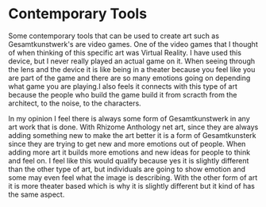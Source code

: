 # Contemporary Tools 
Some contemporary tools that can be used to create art such as Gesamtkunstwerk's are video games. One of the video games that I thought of when thinking of this specific art was Virtual Reality. I have used this device, but I never really played an actual game on it. When seeing through the lens and the device it is like being in a theater because you feel like you are part of the game and there are so many emotions going on depending what game you are playing.I also feels it connects with this type of art because the people who build the game build it from scracth from the architect, to the noise, to the characters. 

In my opinion I feel there is always some form of Gesamtkunstwerk in any art work that is done. With Rhizome Anthology net art, since they are always adding something new to make the art better it is a form of Gesamtkunsterk since they are trying to get new and more emotions out of people. When adding more art it builds more emotions and new ideas for people to think and feel on. I feel like this would qualify because yes it is slightly different than the other type of art, but individuals are going to show emotion and some may even feel what the image is describing. With the other form of art it is more theater based which is why it is slightly different but it kind of has the same aspect. 
<!-- This is a comment -->
